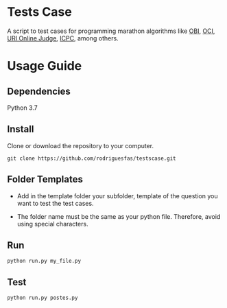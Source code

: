 # Tests Case
A script to test cases for programming marathon algorithms like [OBI](https://olimpiada.ic.unicamp.br), [OCI](https://www.oci.org.br/), [URI Online Judge](www.urionlinejudge.com.br/judge/), [ICPC](https://icpc.baylor.edu/), among others.

# Usage Guide

## Dependencies
Python 3.7

## Install
Clone or download the repository to your computer.

    git clone https://github.com/rodriguesfas/testscase.git

## Folder Templates
- Add in the template folder your subfolder, template of the question you want to test the test cases.

- The folder name must be the same as your python file. Therefore, avoid using special characters.

## Run

    python run.py my_file.py

## Test

    python run.py postes.py
